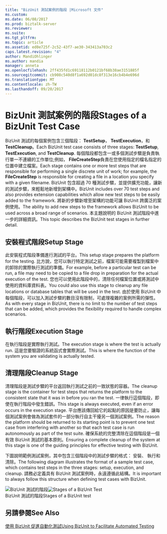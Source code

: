 ```yaml
---
title: "BizUnit 測試案例的階段 |Microsoft 文件"
ms.custom: 
ms.date: 06/08/2017
ms.prod: biztalk-server
ms.reviewer: 
ms.suite: 
ms.tgt_pltfrm: 
ms.topic: article
ms.assetid: ed0e725f-2c52-43f7-ae30-343413a703c2
caps.latest.revision: "4"
author: MandiOhlinger
ms.author: mandia
manager: anneta
ms.openlocfilehash: 2ff435fd1c69118112b0121bf68b38ae3151885f
ms.sourcegitcommit: cb908c540d8f1a692d01dc8f313e16cb4b4e696d
ms.translationtype: MT
ms.contentlocale: zh-TW
ms.lasthandoff: 09/20/2017
---
```

# <a name="stages-of-a-bizunit-test-case"></a><span data-ttu-id="31ab0-102">BizUnit 測試案例的階段</span><span class="sxs-lookup"><span data-stu-id="31ab0-102">Stages of a BizUnit Test Case</span></span>
<span data-ttu-id="31ab0-103">BizUnit 測試的每個案例包含三個階段： **TestSetup**， **TestExecution**，和**TestCleanup**。</span><span class="sxs-lookup"><span data-stu-id="31ab0-103">Each BizUnit test case consists of three stages: **TestSetup**, **TestExecution**, and **TestCleanup**.</span></span> <span data-ttu-id="31ab0-104">每個階段都包含一或多個測試步驟是負責執行單一不連續的工作單位;例如， **FileCreateStep**負責在您使用指定的檔名指定的位置中建立檔案。</span><span class="sxs-lookup"><span data-stu-id="31ab0-104">Each stage contains one or more test steps that are responsible for performing a single discrete unit of work; for example, the **FileCreateStep** is responsible for creating a file in a location you specify with a given filename.</span></span>  <span data-ttu-id="31ab0-105">BizUnit 包含超過 70 種測試步驟，並提供擴充功能，讓新的測試步驟，來輕鬆地新增到架構中。</span><span class="sxs-lookup"><span data-stu-id="31ab0-105">BizUnit includes over 70 test steps and also provides extension capabilities which allow new test steps to be easily added to the framework.</span></span> <span data-ttu-id="31ab0-106">將新的步驟新增至架構的功能可讓 BizUnit 跨廣泛的案例使用。</span><span class="sxs-lookup"><span data-stu-id="31ab0-106">The ability to add new steps to the framework allows BizUnit to be used across a broad range of scenarios.</span></span> <span data-ttu-id="31ab0-107">本主題說明的 BizUnit 測試階段中進一步的詳細資訊。</span><span class="sxs-lookup"><span data-stu-id="31ab0-107">This topic describes the BizUnit test stages in further detail.</span></span>  
  
## <a name="setup-stage"></a><span data-ttu-id="31ab0-108">安裝程式階段</span><span class="sxs-lookup"><span data-stu-id="31ab0-108">Setup Stage</span></span>  
 <span data-ttu-id="31ab0-109">此安裝程式階段準備進行測試的平台。</span><span class="sxs-lookup"><span data-stu-id="31ab0-109">This setup stage prepares the platform for the testing.</span></span> <span data-ttu-id="31ab0-110">比方說，您可以執行特定測試之前，檔案可能需要複製到檔案中的卸除的實際執行測試的準備。</span><span class="sxs-lookup"><span data-stu-id="31ab0-110">For example, before a particular test can be run, a file may need to be copied to a file drop in preparation for the actual execution of the test.</span></span> <span data-ttu-id="31ab0-111">您也可以使用此階段中的，清除任何檔案位置或將測試中使用的資料庫資料表。</span><span class="sxs-lookup"><span data-stu-id="31ab0-111">You could also use this stage to cleanup any file locations or database tables that will be used in the test.</span></span> <span data-ttu-id="31ab0-112">由於使用 BizUnit 中每個階段，可以加入測試步驟的數目沒有限制，可處理複雜的案例所需的彈性。</span><span class="sxs-lookup"><span data-stu-id="31ab0-112">As with every stage in BizUnit, there is no limit to the number of test steps that can be added, which provides the flexibility required to handle complex scenarios.</span></span>  
  
## <a name="execution-stage"></a><span data-ttu-id="31ab0-113">執行階段</span><span class="sxs-lookup"><span data-stu-id="31ab0-113">Execution Stage</span></span>  
 <span data-ttu-id="31ab0-114">在執行階段是實際執行測試。</span><span class="sxs-lookup"><span data-stu-id="31ab0-114">The execution stage is where the test is actually run.</span></span> <span data-ttu-id="31ab0-115">這是您要驗證的系統函式會實際測試。</span><span class="sxs-lookup"><span data-stu-id="31ab0-115">This is where the function of the system you are validating is actually tested.</span></span>  
  
## <a name="cleanup-stage"></a><span data-ttu-id="31ab0-116">清理階段</span><span class="sxs-lookup"><span data-stu-id="31ab0-116">Cleanup Stage</span></span>  
 <span data-ttu-id="31ab0-117">清理階段是測試步驟的平台返回執行測試之前的一致狀態的容器。</span><span class="sxs-lookup"><span data-stu-id="31ab0-117">The cleanup stage is the container for test steps that returns the platform to the consistent state that it was in before you ran the test.</span></span> <span data-ttu-id="31ab0-118">一律執行這個階段，即使在執行階段中發生錯誤。</span><span class="sxs-lookup"><span data-stu-id="31ab0-118">This stage is always executed, even if an error occurs in the execution stage.</span></span> <span data-ttu-id="31ab0-119">平台應該傳回給它的起點的原因是要防止，讓每個測試案例會做為測試套件的一部分執行自主干擾另一個測試案例。</span><span class="sxs-lookup"><span data-stu-id="31ab0-119">The reason the platform should be returned to its starting point is to prevent one test case from interfering with another so that each test case is run autonomously as part of the test suite.</span></span> <span data-ttu-id="31ab0-120">確保系統的完整清除在這個階段是一個有效 BizUnit 測試的基本原則。</span><span class="sxs-lookup"><span data-stu-id="31ab0-120">Ensuring a complete cleanup of the system at this stage is one of the guiding principles for effective testing with BizUnit.</span></span>  
  
 <span data-ttu-id="31ab0-121">下圖說明範例測試案例，其中包含三個階段中的測試步驟的格式： 安裝、 執行和清除。</span><span class="sxs-lookup"><span data-stu-id="31ab0-121">The following diagram illustrates the format of a sample test case, which contains test steps in the three stages: setup, execution, and cleanup.</span></span> <span data-ttu-id="31ab0-122">請務必定義具有 BizUnit 測試案例時，永遠遵循此結構。</span><span class="sxs-lookup"><span data-stu-id="31ab0-122">It is important to always follow this structure when defining test cases with BizUnit.</span></span>  
  
 <span data-ttu-id="31ab0-123">![BizUnit 測試的階段](../technical-guides/media/0a3e2e30-8329-4e87-ae83-f50f7b6aa0a4.gif "0a3e2e30-8329-4e87-ae83-f50f7b6aa0a4")</span><span class="sxs-lookup"><span data-stu-id="31ab0-123">![Stages of a BizUnit Test](../technical-guides/media/0a3e2e30-8329-4e87-ae83-f50f7b6aa0a4.gif "0a3e2e30-8329-4e87-ae83-f50f7b6aa0a4")</span></span>  
<span data-ttu-id="31ab0-124">BizUnit 測試的階段</span><span class="sxs-lookup"><span data-stu-id="31ab0-124">Stages of a BizUnit test</span></span>  
  
## <a name="see-also"></a><span data-ttu-id="31ab0-125">另請參閱</span><span class="sxs-lookup"><span data-stu-id="31ab0-125">See Also</span></span>  
 [<span data-ttu-id="31ab0-126">使用 BizUnit 促進自動化測試</span><span class="sxs-lookup"><span data-stu-id="31ab0-126">Using BizUnit to Facilitate Automated Testing</span></span>](../technical-guides/using-bizunit-to-facilitate-automated-testing.md)
